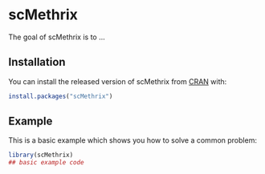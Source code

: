
# scMethrix

<!-- badges: start -->
<!-- badges: end -->

The goal of scMethrix is to ...

## Installation

You can install the released version of scMethrix from [CRAN](https://CRAN.R-project.org) with:

``` r
install.packages("scMethrix")
```

## Example

This is a basic example which shows you how to solve a common problem:

``` r
library(scMethrix)
## basic example code
```

